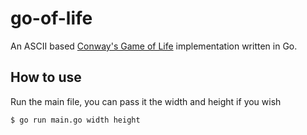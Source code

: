 # go-of-life

An ASCII based [Conway's Game of Life](https://en.wikipedia.org/wiki/Conway%27s_Game_of_Life) implementation written in Go.

## How to use

Run the main file, you can pass it the width and height if you wish

```sh
$ go run main.go width height 
```
